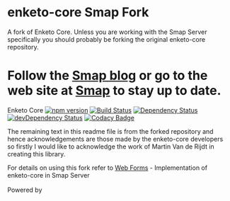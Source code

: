 enketo-core Smap Fork
================

A fork of Enketo Core. Unless you are working with the Smap Server specifically you should probably be forking the original enketo-core repository.

Follow the [Smap blog](http://blog.smap.com.au) or go to the web site at [Smap](http://www.smap.com.au) to stay up to date.
=======
Enketo Core [![npm version](https://badge.fury.io/js/enketo-core.svg)](http://badge.fury.io/js/enketo-core) [![Build Status](https://travis-ci.org/enketo/enketo-core.svg?branch=master)](https://travis-ci.org/enketo/enketo-core) [![Dependency Status](https://david-dm.org/enketo/enketo-core/status.svg)](https://david-dm.org/enketo/enketo-core) [![devDependency Status](https://david-dm.org/enketo/enketo-core/dev-status.svg)](https://david-dm.org/enketo/enketo-core?type=dev) [![Codacy Badge](https://www.codacy.com/project/badge/dc1c5aaa9267d75cbd2d6714d2b4fa32)](https://www.codacy.com/app/martijn_1548/enketo-core)

The remaining text in this readme file is from the forked repository and hence acknowledgements are those made by the enketo-core developers so firstly I would like to acknowledge the work of Martin Van de Rijdt in creating this library.

For details on using this fork refer to [Web Forms](https://github.com/nap2000/webformsClient) - Implementation of enketo-core in Smap Server

Powered by <a href="https://enketo.org"><img height="16" style="height: 16px;" src="https://enketo.org/media/images/logos/enketo_bare_150x56.png" /></a>
